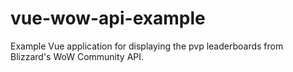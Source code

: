 # vue-wow-api-example
Example Vue application for displaying the pvp leaderboards from Blizzard's WoW Community API.

